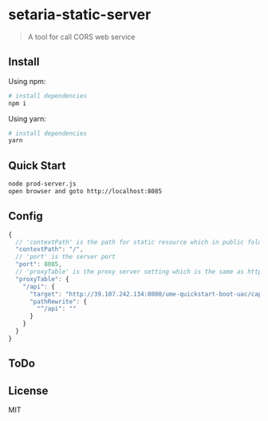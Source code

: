 # setaria-static-server

> A tool for call CORS web service

## Install

Using npm:

``` bash
# install dependencies
npm i
```

Using yarn:

``` bash
# install dependencies
yarn
```

## Quick Start

``` bash
node prod-server.js
open browser and goto http://localhost:8085
```

## Config

``` javascript
{
  // 'contextPath' is the path for static resource which in public folder
  "contextPath": "/",
  // 'port' is the server port
  "port": 8085,
  // 'proxyTable' is the proxy server setting which is the same as https://github.com/chimurai/http-proxy-middleware
  "proxyTable": {
    "/api": {
      "target": "http://39.107.242.134:8080/ume-quickstart-boot-uac/capi/sys/",
      "pathRewrite": {
        "^/api": ""
      }
    }
  }
}
```

## ToDo

## License
MIT
